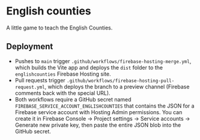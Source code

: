 # English counties

A little game to teach the English Counties.

## Deployment

- Pushes to `main` trigger `.github/workflows/firebase-hosting-merge.yml`, which builds the Vite app and deploys the `dist` folder to the `englishcounties` Firebase Hosting site.
- Pull requests trigger `.github/workflows/firebase-hosting-pull-request.yml`, which deploys the branch to a preview channel (Firebase comments back with the special URL).
- Both workflows require a GitHub secret named `FIREBASE_SERVICE_ACCOUNT_ENGLISHCOUNTIES` that contains the JSON for a Firebase service account with Hosting Admin permissions. You can create it in Firebase Console → Project settings → Service accounts → Generate new private key, then paste the entire JSON blob into the GitHub secret.
